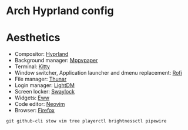 # Arch Hyprland config

# Aesthetics
- Compositor: [Hyprland](https://hyprland.org/)
- Background manager: [Mppvpaper](https://github.com/GhostNaN/mpvpaper)
- Terminal: [Kitty](https://github.com/kovidgoyal/kitty)
- Window switcher, Application launcher and dmenu replacement: [Rofi](https://github.com/davatorium/rofi)
- File manager: [Thunar](https://github.com/xfce-mirror/thunar)
- Login manager: [LightDM](https://github.com/canonical/lightdm)
- Screen locker: [Swaylock](https://github.com/swaywm/swaylock)
- Widgets: [Eww](https://elkowar.github.io/eww/)
- Code editor: [Neovim](https://github.com/neovim/neovim)
- Browser: [Firefox](https://wiki.archlinux.org/title/Firefox)


`git github-cli stow vim tree playerctl brightnessctl pipewire`

<!-- # backend
`sudo pacman -S --needed git github-cli stow vim tree playerctl brightnessctl pipewire`

```bash
git clone https://github.com/your-repo.git
cd your-repo
npm install

# yay
sudo pacman -S --needed base-devel
git clone https://aur.archlinux.org/yay.git
cd yay
makepkg -si

##### frontend
sudo pacman -S --needed hyprland kitty rofi swww neofetch lightdm swaylock thunar code

# eww
sudo pacman -S --needed gtk3 gtk-layer-shell pango gdk-pixbuf2 libdbusmenu-gtk3 cairo glib2 gcc-libs glibc cargo
git clone https://github.com/elkowar/eww
cd eww
cargo build --release --no-default-features --features=wayland
cd target/release
chmod +x ./eww
./eww daemon

# chrome
yay -S google-chrome


##### Stow files #####
- cd into the Wayland-dotfiles repo and run these commands:
stow -S eww hypr kitty rofi --override=hypr --verbose=1
mkdir -p ~/.local/share/
stow -t ~/ -S fonts --verbose=1 -->